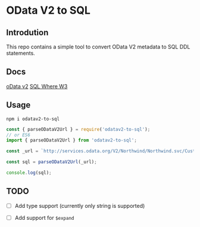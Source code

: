 # OData V2 to SQL

## Introdution

This repo contains a simple tool to convert OData V2 metadata to SQL DDL statements.

## Docs

[oData v2](https://www.odata.org/documentation/odata-version-2-0/)
[SQL Where W3](https://www.w3schools.com/sql/sql_where.asp)

## Usage

`npm i odatav2-to-sql`

```js
const { parseODataV2Url } = require('odatav2-to-sql');
// or ES6
import { parseODataV2Url } from 'odatav2-to-sql';

const _url = `http://services.odata.org/V2/Northwind/Northwind.svc/Customers?$filter=Country eq 'Germany' and City eq 'Berlin'&$orderby=Country desc, City asc&$skip=0&$top=10&$select=CustomerID,CompanyName,ContactName,ContactTitle,Address,City,Region,PostalCode,Country,Phone,Fax&$inlinecount=allpages&$format=json'`

const sql = parseODataV2Url(_url);

console.log(sql);
```

## TODO

- [ ] Add type support (currently only string is supported)
- [ ] Add support for `$expand`

